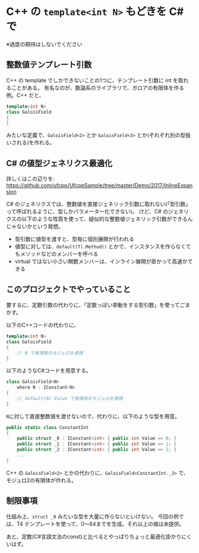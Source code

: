 ﻿# C++ の `template<int N>` もどきを C# で

※過度の期待はしないでください

## 整数値テンプレート引数

C++ の template でしかできないことの1つに、テンプレート引数に int を取れることがある。
有名なのが、数論系のライブラリで、ガロアの有限体を作る例。C++ だと、

```cpp
template<int N>
class GaloisField
{
}
```

みたいな定義で、`GaloisField<2>` とか `GaloisField<3>` とか(ぞれぞれ別の型扱いされる)を作れる。

## C# の値型ジェネリクス最適化

詳しくはこの辺りを: https://github.com/ufcpp/UfcppSample/tree/master/Demo/2017/InlineExpansion

C# のジェネリクスでは、整数値を直接ジェネリック引数に取れない(「型引数」って呼ばれるように、型しかパラメーター化できない)。
けど、C# のジェネリクスの以下のような性質を使って、疑似的な整数値ジェネリック引数ができるんじゃないかという発想。

- 型引数に値型を渡すと、型毎に個別展開が行われる
- 値型に対しては、`default(T).Method()` とかで、インスタンスを作らなくてもメソッドなどのメンバーを呼べる
- virtual ではない小さい関数メンバーは、インライン展開が掛かって高速かできる

## このプロジェクトでやっていること

要するに、定数引数の代わりに、「定数っぽい挙動をする型引数」を使ってごまかす。

以下のC++コードの代わりに、

```cpp
template<int N>
class GaloisField
{
    // N で有限体のモジュロを表現
}
```

以下のようなC#コードを用意する。

```cpp
class GaloisField<N>
    where N : IConstant<N>
{
    // default(N).Value で有限体のモジュロを表現
}
```

`N`に対して直接整数値を渡せないので、代わりに、以下のような型を用意。

```cs
public static class ConstantInt
{
    public struct _0 : IConstant<int> { public int Value => 0; }
    public struct _1 : IConstant<int> { public int Value => 1; }
    public struct _2 : IConstant<int> { public int Value => 2; }
    ...
}
```

C++ の `GaloisField<2>` とかの代わりに、`GaloisField<ConstantInt._2>` で、モジュロ2の有限体が作れる。

## 制限事項

仕組み上、`struct _0` みたいな型を大量に作らないといけない。
今回の例では、T4 テンプレートを使って、0～64までを生成。それ以上の値は未提供。

あと、定数(C#言語文法のconst)と比べるとやっぱりちょっと最適化掛かりにくいはず。

